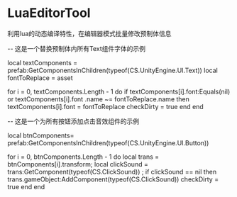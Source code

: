 # LuaEditorTool
利用lua的动态编译特性，在编辑器模式批量修改预制体信息

-- 这是一个替换预制体内所有Text组件字体的示例

local textComponents = prefab:GetComponentsInChildren(typeof(CS.UnityEngine.UI.Text))
local fontToReplace = asset

for i = 0, textComponents.Length - 1 do
	if textComponents[i].font:Equals(nil) or textComponents[i].font .name ~= fontToReplace.name then
		textComponents[i].font = fontToReplace
		checkDirty = true
	end
end


-- 这是一个为所有按钮添加点击音效组件的示例

local btnComponents= prefab:GetComponentsInChildren(typeof(CS.UnityEngine.UI.Button))

for i = 0, btnComponents.Length - 1 do
	local trans = btnComponents[i].transform;
	local clickSound = trans:GetComponent(typeof(CS.ClickSound)) ;
	if clickSound == nil  then
		trans.gameObject:AddComponent(typeof(CS.ClickSound))
		checkDirty = true
	end
end
